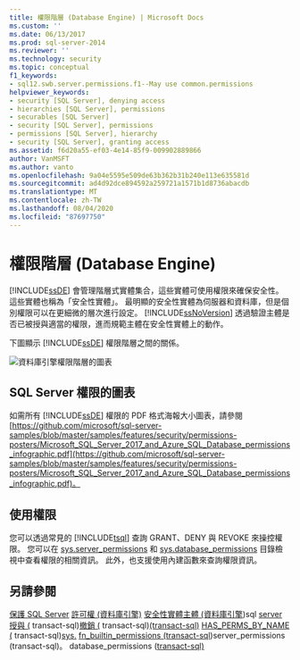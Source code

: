 ```yaml
---
title: 權限階層 (Database Engine) | Microsoft Docs
ms.custom: ''
ms.date: 06/13/2017
ms.prod: sql-server-2014
ms.reviewer: ''
ms.technology: security
ms.topic: conceptual
f1_keywords:
- sql12.swb.server.permissions.f1--May use common.permissions
helpviewer_keywords:
- security [SQL Server], denying access
- hierarchies [SQL Server], permissions
- securables [SQL Server]
- security [SQL Server], permissions
- permissions [SQL Server], hierarchy
- security [SQL Server], granting access
ms.assetid: f6d20a55-ef03-4e14-85f9-009902889866
author: VanMSFT
ms.author: vanto
ms.openlocfilehash: 9a04e5595e509de63b362b31b240e113e635581d
ms.sourcegitcommit: ad4d92dce894592a259721a1571b1d8736abacdb
ms.translationtype: MT
ms.contentlocale: zh-TW
ms.lasthandoff: 08/04/2020
ms.locfileid: "87697750"
---
```

# <a name="permissions-hierarchy-database-engine"></a>權限階層 (Database Engine)
  [!INCLUDE[ssDE](../../../includes/ssde-md.md)] 會管理階層式實體集合，這些實體可使用權限來確保安全性。 這些實體也稱為「安全性實體」。 最明顯的安全性實體為伺服器和資料庫，但是個別權限可以在更細微的層次進行設定。 [!INCLUDE[ssNoVersion](../../includes/ssnoversion-md.md)] 透過驗證主體是否已被授與適當的權限，進而規範主體在安全性實體上的動作。

 下圖顯示 [!INCLUDE[ssDE](../../../includes/ssde-md.md)] 權限階層之間的關係。

 ![資料庫引擎權限階層的圖表](../../database-engine/media/wj-security-layers.gif "資料庫引擎權限階層的圖表")

## <a name="chart-of-sql-server-permissions"></a>SQL Server 權限的圖表
 如需所有 [!INCLUDE[ssDE](../../../includes/ssde-md.md)] 權限的 PDF 格式海報大小圖表，請參閱 [https://github.com/microsoft/sql-server-samples/blob/master/samples/features/security/permissions-posters/Microsoft_SQL_Server_2017_and_Azure_SQL_Database_permissions_infographic.pdf](https://github.com/microsoft/sql-server-samples/blob/master/samples/features/security/permissions-posters/Microsoft_SQL_Server_2017_and_Azure_SQL_Database_permissions_infographic.pdf)。

## <a name="working-with-permissions"></a>使用權限
 您可以透過常見的 [!INCLUDE[tsql](../../includes/tsql-md.md)] 查詢 GRANT、DENY 與 REVOKE 來操控權限。 您可以在 [sys.server_permissions](/sql/relational-databases/system-catalog-views/sys-server-permissions-transact-sql) 和 [sys.database_permissions](/sql/relational-databases/system-catalog-views/sys-database-permissions-transact-sql) 目錄檢視中查看權限的相關資訊。 此外，也支援使用內建函數來查詢權限資訊。

## <a name="see-also"></a>另請參閱
 [保護 SQL Server](securing-sql-server.md) [許可權 &#40;資料庫引擎&#41;](permissions-database-engine.md) [安全性實體](securables.md)[主體 &#40;資料庫引擎](authentication-access/principals-database-engine.md)&#41;sql [server 授與 &#40;](/sql/t-sql/statements/grant-transact-sql) transact-sql&#41;[撤銷 &#40;](/sql/t-sql/statements/revoke-transact-sql) transact-sql&#41;[&#40;transact-sql&#41;](/sql/t-sql/statements/deny-transact-sql) [HAS_PERMS_BY_NAME &#40;](/sql/t-sql/functions/has-perms-by-name-transact-sql) transact-sql&#41;[sys.](/sql/relational-databases/system-catalog-views/sys-server-permissions-transact-sql) [fn_builtin_permissions &#40;transact-sql](/sql/relational-databases/system-functions/sys-fn-builtin-permissions-transact-sql)&#41;server_permissions &#40;transact-sql&#41;。 database_permissions &#40;[transact-sql&#41;](/sql/relational-databases/system-catalog-views/sys-database-permissions-transact-sql)


